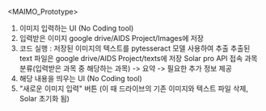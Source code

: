 <MAIMO_Prototype>
  
1. 이미지 입력하는 UI (No Coding tool)
2. 입력받은 이미지 google drive/AIDS Project/Images에 저장
3. 코드 실행 : 
   저장된 이미지의 텍스트를 pytesseract 모델 사용하여 추출
   추출된 text 파일은 google drive/AIDS Project/texts에 저장
   Solar pro API 접속
     과목 분류(입력받은 과목 중 해당하는 과목) -> 요약 -> 필요한 추가 정보 제공
4. 해당 내용을 띄우는 UI (No Coding tool)
5. "새로운 이미지 입력" 버튼 (이 때 드라이브의 기존 이미지와 텍스트 파일 삭제, Solar 초기화 됨)
